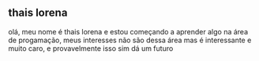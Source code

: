 ## thais lorena ##
olá, meu nome é thais lorena e estou começando a aprender algo na área de progamação,
meus interesses não são dessa área mas é interessante e muito caro, e provavelmente isso sim dá um futuro 

<!---
meduza044/meduza044 is a ✨ special ✨ repository because its `README.md` (this file) appears on your GitHub profile.
You can click the Preview link to take a look at your changes.
--->
